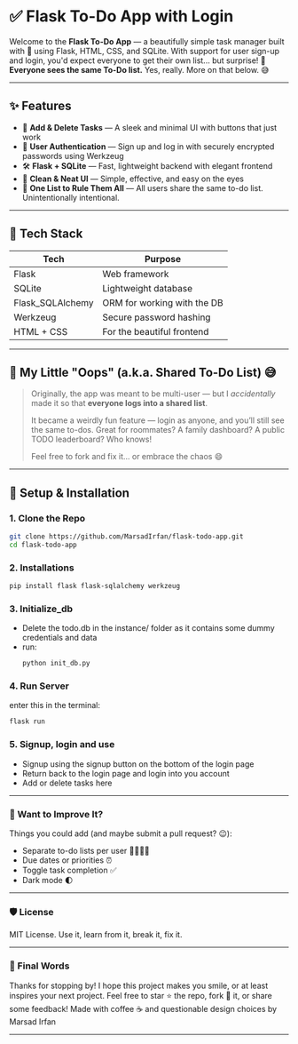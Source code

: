 # ✅ Flask To-Do App with Login

Welcome to the **Flask To-Do App** — a beautifully simple task manager built with 💖 using Flask, HTML, CSS, and SQLite. With support for user sign-up and login, you'd expect everyone to get their own list... but surprise! 🎉 **Everyone sees the same To-Do list.** Yes, really. More on that below. 😅

---

## ✨ Features

- 🧾 **Add & Delete Tasks** — A sleek and minimal UI with buttons that just work
- 🔐 **User Authentication** — Sign up and log in with securely encrypted passwords using Werkzeug
- 🛠️ **Flask + SQLite** — Fast, lightweight backend with elegant frontend
- 🎨 **Clean & Neat UI** — Simple, effective, and easy on the eyes
- 🤝 **One List to Rule Them All** — All users share the same to-do list. Unintentionally intentional.

---

## 🧩 Tech Stack

| Tech         | Purpose                            |
|--------------|------------------------------------|
| Flask        | Web framework                      |
| SQLite       | Lightweight database               |
| Flask_SQLAlchemy | ORM for working with the DB |
| Werkzeug     | Secure password hashing            |
| HTML + CSS   | For the beautiful frontend         |

---

## 🚧 My Little "Oops" (a.k.a. Shared To-Do List) 😅

> Originally, the app was meant to be multi-user — but I *accidentally* made it so that **everyone logs into a shared list**.  
>   
> It became a weirdly fun feature — login as anyone, and you’ll still see the same to-dos. Great for roommates? A family dashboard? A public TODO leaderboard? Who knows!  
>   
> Feel free to fork and fix it... or embrace the chaos 😄

---

## 🔧 Setup & Installation

### 1. Clone the Repo

```bash
git clone https://github.com/MarsadIrfan/flask-todo-app.git
cd flask-todo-app
```
### 2. Installations

```bash
pip install flask flask-sqlalchemy werkzeug
```

### 3. Initialize_db
- Delete the todo.db in the instance/ folder as it contains some dummy credentials and data
- run:
  ```bash
  python init_db.py
  ```

### 4. Run Server 
enter this in the terminal:
```bash
flask run
```
### 5. Signup, login and use
- Signup using the signup button on the bottom of the login page
- Return back to the login page and login into you account
- Add or delete tasks here

---

### 🧪 Want to Improve It?
Things you could add (and maybe submit a pull request? 😉):
- Separate to-do lists per user 🧍‍♂️🧍‍♀️
- Due dates or priorities ⏰
- Toggle task completion ✅
- Dark mode 🌓

---

### 🛡 License
MIT License. Use it, learn from it, break it, fix it.

---

### 🙌 Final Words
Thanks for stopping by! I hope this project makes you smile, or at least inspires your next project.
Feel free to star ⭐ the repo, fork 🍴 it, or share some feedback!
Made with coffee ☕ and questionable design choices by Marsad Irfan

---



